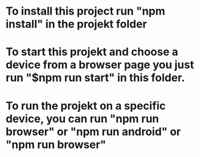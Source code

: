 # To install this project run "npm install" in the projekt folder

# To start this projekt and choose a device from a browser page you just run "$npm run start" in this folder.

# To run the projekt on a specific device, you can run "npm run browser" or "npm run android" or "npm run browser"
